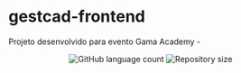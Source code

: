 # gestcad-frontend
Projeto desenvolvido para evento Gama Academy - 

<p align="center">
  <img alt="GitHub language count" src="https://img.shields.io/github/languages/count/neemiasjr/gestcad-frontend?color=%2304D361">

  <img alt="Repository size" src="https://img.shields.io/github/repo-size/neemiasjr/gestcad-frontend">
</p>

